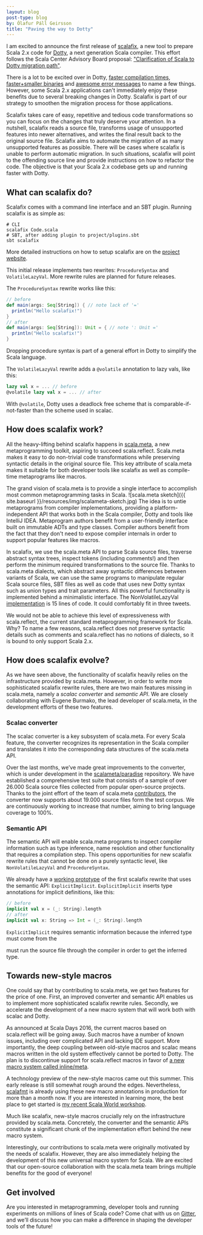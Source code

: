 ```yaml
---
layout: blog
post-type: blog
by: Ólafur Páll Geirsson
title: "Paving the way to Dotty"
---
```


I am excited to announce the first release of
[scalafix](http://scalacenter.github.io/scalafix/), a new tool to
prepare Scala 2.x code for [Dotty](http://dotty.epfl.ch/), a next
generation Scala compiler. This effort follows the Scala Center Advisory
Board proposal:
["Clarification of Scala to Dotty migration path"](https://scala.epfl.ch/minutes/2016/06/06/may-9-2016.html#proposal-scp-002-clarification-of-scala-to-dotty-migration-path).

There is a lot to be excited over in Dotty,
[faster compilation times](http://www.slideshare.net/Odersky/scala-days-nyc-2016),
[faster+smaller binaries](https://d-d.me/talks/scaladays2015/#/) and
[awesome error messages](http://www.scala-lang.org/blog/2016/10/14/dotty-errors.html)
to name a few things. However, some Scala 2.x applications can't
immediately enjoy these benefits due to several breaking changes in
Dotty. Scalafix is part of our strategy to smoothen the migration
process for those applications.

Scalafix takes care of easy, repetitive and tedious code transformations
so you can focus on the changes that truly deserve your attention. In a
nutshell, scalafix reads a source file, transforms usage of unsupported
features into newer alternatives, and writes the final result back to
the original source file. Scalafix aims to automate the migration of as
many unsupported features as possible. There will be cases where
scalafix is unable to perform automatic migration. In such situations,
scalafix will point to the offending source line and provide
instructions on how to refactor the code. The objective is that your
Scala 2.x codebase gets up and running faster with Dotty.

What can scalafix do?
-------------------------

Scalafix comes with a command line interface and an SBT plugin. Running
scalafix is as simple as:

~~~
# CLI
scalafix Code.scala
# SBT, after adding plugin to project/plugins.sbt
sbt scalafix
~~~

More detailed instructions on how to setup scalafix are on the
[project website](http://scalacenter.github.io/scalafix/).

This initial release implements two rewrites: `ProcedureSyntax` and
`VolatileLazyVal`. More rewrite rules are planned for future releases.

The `ProcedureSyntax` rewrite works like this:

~~~scala
// before
def main(args: Seq[String]) { // note lack of '='
  println("Hello scalafix!")
}
// after
def main(args: Seq[String]): Unit = { // note ': Unit ='
  println("Hello scalafix!")
}
~~~

Dropping procedure syntax is part of a general effort in Dotty to
simplify the Scala language.

The `VolatileLazyVal` rewrite adds a `@volatile` annotation to lazy vals,
like this:

~~~scala
lazy val x = ... // before
@volatile lazy val x = ... // after
~~~

With `@volatile`, Dotty uses a deadlock free scheme that is
comparable-if-not-faster than the scheme used in scalac.

How does scalafix work?
---------------------------

All the heavy-lifting behind scalafix happens in
[scala.meta](http://scalameta.org/), a new metaprogramming toolkit,
aspiring to succeed scala.reflect. Scala.meta makes it easy to do
non-trivial code transformations while preserving syntactic details in
the original source file. This key attribute of scala.meta makes it
suitable for both developer tools like scalafix as well as compile-time
metaprograms like macros.

The grand vision of scala.meta is to provide a single interface to
accomplish most common metaprogramming tasks in
Scala.
![scala.meta sketch]({{ site.baseurl }}/resources/img/scalameta-sketch.jpg)
 The idea is to untie metaprograms from compiler implementations, providing a
platform-independent API that works both in the Scala compiler, Dotty
and tools like IntelliJ IDEA. Metaprogram authors benefit from a
user-friendly interface built on immutable ADTs and type classes.
Compiler authors benefit from the fact that they don't need to expose
compiler internals in order to support popular features like macros.

In scalafix, we use the scala.meta API to parse Scala source files,
traverse abstract syntax trees, inspect tokens (including comments!) and
then perform the minimum required transformations to the source file.
Thanks to scala.meta dialects, which abstract away syntactic differences
between variants of Scala, we can use the same programs to manipulate
regular Scala source files, SBT files as well as code that uses new
Dotty syntax such as union types and trait parameters. All this powerful
functionality is implemented behind a minimalistic interface.
The NonVolatileLazyVal
[implementation](https://github.com/scalacenter/scalafix/blob/master/core/src/main/scala/scalafix/rewrite/VolatileLazyVal.scala)
is 15 lines of code. It could comfortably fit in three tweets.

We would not be able to achieve this level of expressiveness with
scala.reflect, the current standard metaprogramming framework for Scala.
Why? To name a few reasons, scala.reflect does not preserve syntactic
details such as comments and scala.reflect has no notions of dialects,
so it is bound to only support Scala 2.x.

How does scalafix evolve?
-----------------------------

As we have seen above, the functionality of scalafix heavily relies on
the infrastructure provided by scala.meta. However, in order to write
more sophisticated scalafix rewrite rules, there are two main features
missing in scala.meta, namely a *scalac converter* and *semantic API*.
We are closely collaborating with Eugene Burmako, the lead developer of
scala.meta, in the development efforts of these two features.

### Scalac converter

The scalac converter is a key subsystem of scala.meta.
For every Scala feature, the converter recognizes its representation in the Scala
compiler and translates it into the corresponding data structures of the
scala.meta API.

Over the last months, we’ve made great improvements to the converter,
which is under development in the [scalameta/paradise](https://github.com/scalameta/paradise) repository.
We have established a comprehensive test suite that consists of a sample of
over 26.000 Scala source files collected from popular open-source
projects. Thanks to the joint effort of the team of scala.meta
[contributors](https://github.com/scalameta/paradise/graphs/contributors),
the converter now supports about 19.000 source files form the test
corpus. We are continuously working to increase that number, aiming to
bring language coverage to 100%.

### Semantic API

The semantic API will enable scala.meta programs to inspect compiler information
such as type inference, name resolution and other functionality that
requires a compilation step. This opens opportunities for new scalafix rewrite
rules that cannot be done on a purely syntactic level,
like `NonVolatileLazyVal` and `ProcedureSyntax`.

We already have a
[working prototype](https://github.com/scalacenter/scalafix/pull/14) 
of the first scalafix rewrite that uses the semantic API: `ExplicitImplicit`.
`ExplicitImplicit` inserts type annotations for implicit definitions, like this:

~~~scala
// before
implicit val x = (_: String).length
// after
implicit val x: String => Int = (_: String).length
~~~
`ExplicitImplicit` requires semantic information because the inferred type must come from the

must run the source file through
the compiler in order to get the inferred type.

Towards new-style macros
----------------------------

One could say that by contributing to scala.meta, we get two features
for the price of one. First, an improved converter and semantic API
enables us to implement more sophisticated scalafix rewrite rules.
Secondly, we accelerate the development of a new macro system that will
work both with scalac and Dotty.

As announced at Scala Days 2016, the current macros based on
scala.reflect will be going away. Such macros have a number of known
issues, including over complicated API and lacking IDE support. More
importantly, the deep coupling between old-style macros and scalac
means macros written in the old system effectively cannot be
ported to Dotty. The plan is to discontinue support for scala.reflect
macros in favor of [a new macro system called
inline/meta](https://github.com/scala/scala.github.com/pull/567).

A technology preview of the new-style macros came out this summer. This
early release is still somewhat rough around the edges. Nevertheless,
[scalafmt](https://olafurpg.github.io/scalafmt/) is already using
these new macro annotations in production for more than a month now. If you
are interested in learning more, the best place to get started is 
[my recent Scala World workshop](http://olafurpg.github.io/scala.meta-workshop).

Much like scalafix, new-style macros crucially rely on the
infrastructure provided by scala.meta. Concretely, the converter and the
semantic APIs constitute a significant chunk of the implementation
effort behind the new macro system.

Interestingly, our contributions to scala.meta were originally motivated
by the needs of scalafix. However, they are also immediately helping the
development of this new universal macro system for Scala. We are excited
that our open-source collaboration with the scala.meta team brings
multiple benefits for the good of everyone!

Get involved
----------------

Are you interested in metaprogramming, developer tools and running
experiments on millions of lines of Scala code? Come chat with us on
[Gitter][gitter], and we’ll discuss how you can make a difference in shaping the
developer tools of the future!

[gitter]: https://gitter.im/scalacenter/scalafix

